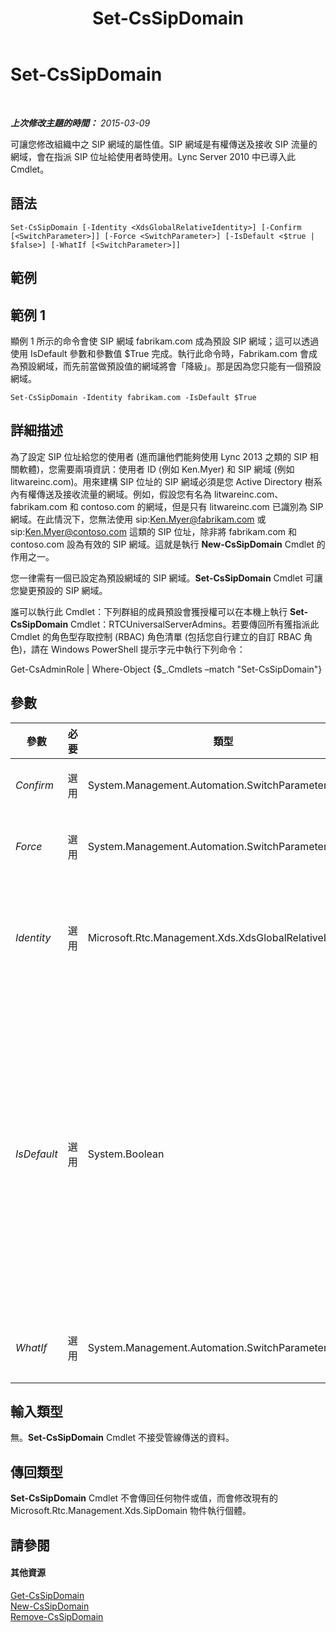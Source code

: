 ﻿---
title: Set-CsSipDomain
TOCTitle: Set-CsSipDomain
ms:assetid: c19aaa3f-04d3-467e-b9d5-d574674eb4a4
ms:mtpsurl: https://technet.microsoft.com/zh-tw/library/Gg412949(v=OCS.15)
ms:contentKeyID: 49292206
ms.date: 08/10/2015
mtps_version: v=OCS.15
ms.translationtype: HT
---

# Set-CsSipDomain

 

_**上次修改主題的時間：** 2015-03-09_

可讓您修改組織中之 SIP 網域的屬性值。SIP 網域是有權傳送及接收 SIP 流量的網域，會在指派 SIP 位址給使用者時使用。Lync Server 2010 中已導入此 Cmdlet。

## 語法

    Set-CsSipDomain [-Identity <XdsGlobalRelativeIdentity>] [-Confirm [<SwitchParameter>]] [-Force <SwitchParameter>] [-IsDefault <$true | $false>] [-WhatIf [<SwitchParameter>]]

## 範例

## 範例 1

顯例 1 所示的命令會使 SIP 網域 fabrikam.com 成為預設 SIP 網域；這可以透過使用 IsDefault 參數和參數值 $True 完成。執行此命令時，Fabrikam.com 會成為預設網域，而先前當做預設值的網域將會「降級」。那是因為您只能有一個預設網域。

    Set-CsSipDomain -Identity fabrikam.com -IsDefault $True

## 詳細描述

為了設定 SIP 位址給您的使用者 (進而讓他們能夠使用 Lync 2013 之類的 SIP 相關軟體)，您需要兩項資訊：使用者 ID (例如 Ken.Myer) 和 SIP 網域 (例如 litwareinc.com)。用來建構 SIP 位址的 SIP 網域必須是您 Active Directory 樹系內有權傳送及接收流量的網域。例如，假設您有名為 litwareinc.com、fabrikam.com 和 contoso.com 的網域，但是只有 litwareinc.com 已識別為 SIP 網域。在此情況下，您無法使用 sip:Ken.Myer@fabrikam.com 或 sip:Ken.Myer@contoso.com 這類的 SIP 位址，除非將 fabrikam.com 和 contoso.com 設為有效的 SIP 網域。這就是執行 **New-CsSipDomain** Cmdlet 的作用之一。

您一律需有一個已設定為預設網域的 SIP 網域。**Set-CsSipDomain** Cmdlet 可讓您變更預設的 SIP 網域。

誰可以執行此 Cmdlet：下列群組的成員預設會獲授權可以在本機上執行 **Set-CsSipDomain** Cmdlet：RTCUniversalServerAdmins。若要傳回所有獲指派此 Cmdlet 的角色型存取控制 (RBAC) 角色清單 (包括您自行建立的自訂 RBAC 角色)，請在 Windows PowerShell 提示字元中執行下列命令：

Get-CsAdminRole | Where-Object {$\_.Cmdlets –match "Set-CsSipDomain"}

## 參數


<table>
<colgroup>
<col style="width: 25%" />
<col style="width: 25%" />
<col style="width: 25%" />
<col style="width: 25%" />
</colgroup>
<thead>
<tr class="header">
<th>參數</th>
<th>必要</th>
<th>類型</th>
<th>說明</th>
</tr>
</thead>
<tbody>
<tr class="odd">
<td><p><em>Confirm</em></p></td>
<td><p>選用</p></td>
<td><p>System.Management.Automation.SwitchParameter</p></td>
<td><p>在執行命令前先提示確認。</p></td>
</tr>
<tr class="even">
<td><p><em>Force</em></p></td>
<td><p>選用</p></td>
<td><p>System.Management.Automation.SwitchParameter</p></td>
<td><p>隱藏執行命令時可能發生的非嚴重錯誤訊息。</p></td>
</tr>
<tr class="odd">
<td><p><em>Identity</em></p></td>
<td><p>選用</p></td>
<td><p>Microsoft.Rtc.Management.Xds.XdsGlobalRelativeIdentity</p></td>
<td><p>已設定為預設網域之 SIP 網域的完整網域名稱 (FQDN)。例如：-Identity fabrikam.com。</p></td>
</tr>
<tr class="even">
<td><p><em>IsDefault</em></p></td>
<td><p>選用</p></td>
<td><p>System.Boolean</p></td>
<td><p>表示該網域是否是預設 SIP 網域，也就是每次未明確指定網域名稱時，Lync Server 所使用的網域。如果設為 True，則新網域會成為新的預設網域。您無法將此值設定為 False，因為這樣會讓您沒有預設的 SIP 網域。</p>
<p>如果您變更預設 SIP 網域，則需要重新啟動 RTCCAA 和 RTCCAS 服務。</p></td>
</tr>
<tr class="odd">
<td><p><em>WhatIf</em></p></td>
<td><p>選用</p></td>
<td><p>System.Management.Automation.SwitchParameter</p></td>
<td><p>說明執行命令時若不實際執行命令的後果。</p></td>
</tr>
</tbody>
</table>


## 輸入類型

無。**Set-CsSipDomain** Cmdlet 不接受管線傳送的資料。

## 傳回類型

**Set-CsSipDomain** Cmdlet 不會傳回任何物件或值，而會修改現有的 Microsoft.Rtc.Management.Xds.SipDomain 物件執行個體。

## 請參閱

#### 其他資源

[Get-CsSipDomain](get-cssipdomain.md)  
[New-CsSipDomain](new-cssipdomain.md)  
[Remove-CsSipDomain](remove-cssipdomain.md)

